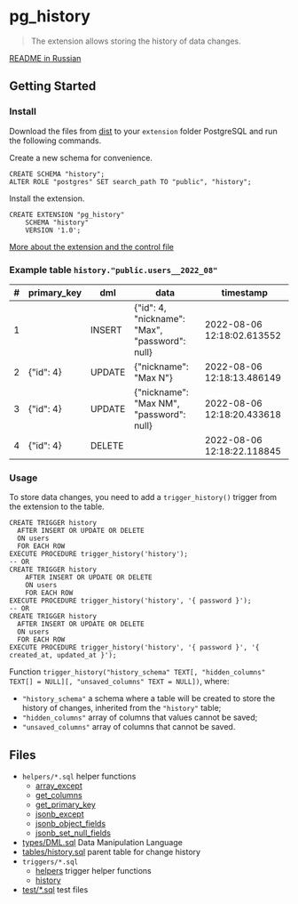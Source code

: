 # pg_history

> The extension allows storing the history of data changes.

[README in Russian](./README.ru.md)

## Getting Started

### Install

Download the files from [dist](./dist) to your `extension` folder PostgreSQL and run the following commands.

Create a new schema for convenience.

```postgresql
CREATE SCHEMA "history";
ALTER ROLE "postgres" SET search_path TO "public", "history";
```

Install the extension.

```postgresql
CREATE EXTENSION "pg_history"
    SCHEMA "history"
    VERSION '1.0';
```

[More about the extension and the control file](https://www.postgresql.org/docs/current/extend-extensions.html)

### Example table `history."public.users__2022_08"`

| \# | primary_key | dml    | data                                             | timestamp                  |
| -- | ----------- | ------ | ------------------------------------------------ | -------------------------- |
| 1  |             | INSERT | {"id": 4, "nickname": "Max", "password": null}   | 2022-08-06 12:18:02.613552 |
| 2  | {"id": 4}   | UPDATE | {"nickname": "Max N"}                            | 2022-08-06 12:18:13.486149 |
| 3  | {"id": 4}   | UPDATE | {"nickname": "Max NM", "password": null}         | 2022-08-06 12:18:20.433618 |
| 4  | {"id": 4}   | DELETE |                                                  | 2022-08-06 12:18:22.118845 |

### Usage

To store data changes, you need to add a `trigger_history()` trigger from the extension to the table.

```postgresql
CREATE TRIGGER history
  AFTER INSERT OR UPDATE OR DELETE
  ON users
  FOR EACH ROW
EXECUTE PROCEDURE trigger_history('history');
-- OR
CREATE TRIGGER history
    AFTER INSERT OR UPDATE OR DELETE
    ON users
    FOR EACH ROW
EXECUTE PROCEDURE trigger_history('history', '{ password }');
-- OR
CREATE TRIGGER history
  AFTER INSERT OR UPDATE OR DELETE
  ON users
  FOR EACH ROW
EXECUTE PROCEDURE trigger_history('history', '{ password }', '{ created_at, updated_at }');
```

Function `trigger_history("history_schema" TEXT[, "hidden_columns" TEXT[] = NULL][, "unsaved_columns" TEXT = NULL])`, where:

- `"history_schema"` a schema where a table will be created to store the history of changes, inherited from the `"history"` table;
- `"hidden_columns"` array of columns that values cannot be saved;
- `"unsaved_columns"` array of columns that cannot be saved.


## Files

- `helpers/*.sql` helper functions
    - [array_except](./helpers/array_except.sql)
    - [get_columns](./helpers/get_columns.sql)
    - [get_primary_key](./helpers/get_primary_key.sql)
    - [jsonb_except](./helpers/jsonb_except.sql)
    - [jsonb_object_fields](./helpers/jsonb_object_fields.sql)
    - [jsonb_set_null_fields](./helpers/jsonb_set_null_fields.sql)
- [types/DML.sql](./types/DML.sql) Data Manipulation Language
- [tables/history.sql](./tables/history.sql) parent table for change history
- `triggers/*.sql`
    - [helpers](./triggers/helpers) trigger helper functions
    - [history](triggers/history.sql)
- [test/*.sql](./test) test files
